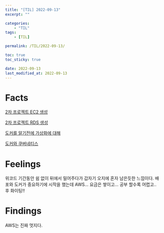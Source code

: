 ```yaml
---
title: "[TIL] 2022-09-13"
excerpt: ""

categories:
    - "TIL"
tags:
    - [TIL]

permalink: /TIL/2022-09-13/

toc: true
toc_sticky: true

date: 2022-09-13
last_modified_at: 2022-09-13
---
```

# Facts
[2차 프로젝트 EC2 생성](https://sw1104.github.io/AWS/AWS%20EC2%20%EC%83%9D%EC%84%B1/)

[2차 프로젝트 RDS 생성](https://sw1104.github.io/AWS/AWS%20RDS%20%EC%83%9D%EC%84%B1/)

[도커를 알기전에 가상화에 대해](https://sw1104.github.io/Docker/Hypervisor%20Virtualization%20VS%20Container%20Virtualization/)

[도커와 쿠버네티스](https://sw1104.github.io/Docker/%EB%8F%84%EC%BB%A4%EC%99%80%20%EC%BF%A0%EB%B2%84%EB%84%A4%ED%8B%B0%EC%8A%A4/)

# Feelings
위코드 기간동안 쉼 없이 뒤에서 밀어주다가 갑자기 오지에 혼자 남은듯한 느낌이다. 배포와 도커가 중요하기에 시작을 했는데 AWS... 요금은 쌓이고... 공부 할수록 어렵고.. 후 화이팅!!

# Findings 
AWS는 진짜 멋지다.